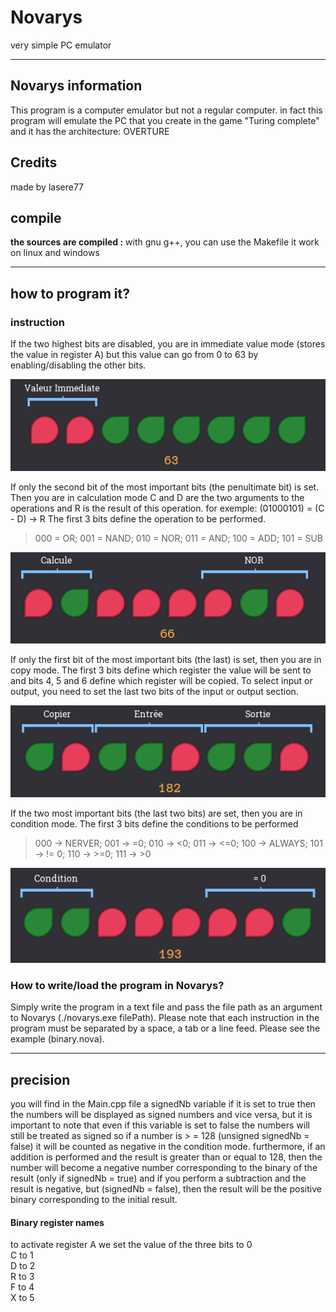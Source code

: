# Novarys
very simple PC emulator

---
## Novarys information
This program is a computer emulator but not a regular computer.
in fact this program will emulate the PC that you create in the game "Turing complete"
and it has the architecture: OVERTURE

## Credits

made by lasere77 


## compile
**the sources are compiled :**
with gnu g++, you can use the Makefile
it work on linux and windows

---
## how to program it?

### instruction

If the two highest bits are disabled, you are in immediate value mode (stores the value in register A)
but this value can go from 0 to 63 by enabling/disabling the other bits.

<img src="README IMG/immediate_value.png">

If only the second bit of the most important bits (the penultimate bit) is set.
Then you are in calculation mode C and D are the two arguments to the operations and R is the result of this operation.
for exemple: (01000101) = (C - D) -> R
The first 3 bits define the operation to be performed.

> 000 = OR; 001 = NAND; 010 = NOR; 011 = AND; 100 = ADD; 101 = SUB

<img src="README IMG/calculation.png">


If only the first bit of the most important bits (the last) is set, then you are in copy mode.
The first 3 bits define which register the value will be sent to and bits 4, 5 and 6 define which register will be copied.
To select input or output, you need to set the last two bits of the input or output section.

<img src="README IMG/copy.png">


If the two most important bits (the last two bits) are set, then you are in condition mode.
The first 3 bits define the conditions to be performed

> 000 -> NERVER; 001 -> =0; 010 -> <0; 011 -> <=0; 100 -> ALWAYS; 101 -> != 0; 110 -> >=0; 111 -> >0

<img src="README IMG/condition.png">


### How to write/load the program in Novarys?  
Simply write the program in a text file and pass the file path as an argument to Novarys (./novarys.exe filePath). 
Please note that each instruction in the program must be separated by a space, a tab or a line feed. Please see the example (binary.nova).

---
## precision
you will find in the Main.cpp file a signedNb variable if it is set to true then the numbers will be displayed as signed numbers and vice versa,
but it is important to note that even if this variable is set to false the numbers will still be treated as signed so if a number is > = 128
(unsigned signedNb = false) it will be counted as negative in the condition mode.
furthermore, if an addition is performed and the result is greater than or equal to 128, 
then the number will become a negative number corresponding to the binary of the result (only if signedNb = true)
and if you perform a subtraction and the result is negative, but (signedNb = false),
then the result will be the positive binary corresponding to the initial result.

#### Binary register names

to activate register A we set the value of the three bits to 0  
C to 1  
D to 2  
R to 3  
F to 4  
X to 5  